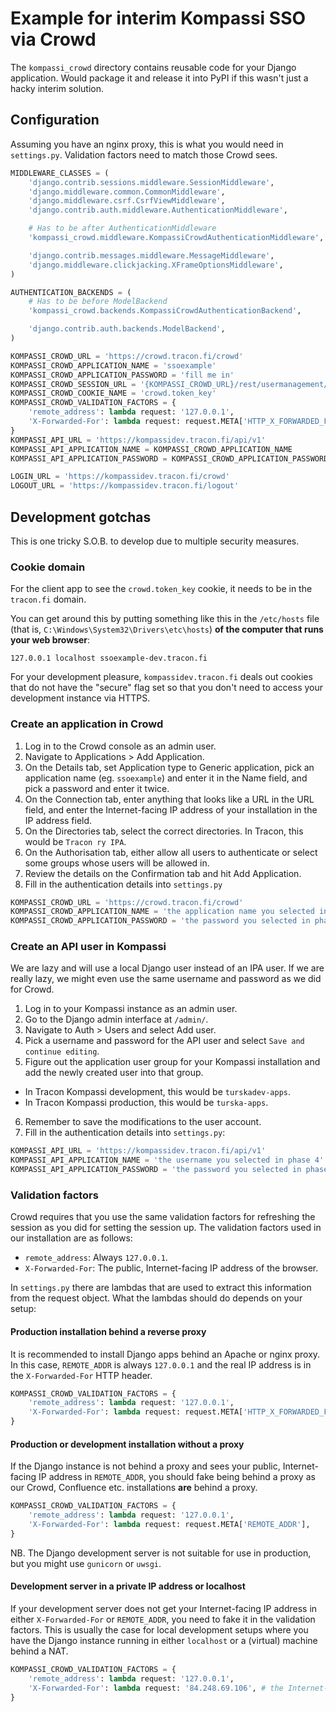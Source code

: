 # Example for interim Kompassi SSO via Crowd

The `kompassi_crowd` directory contains reusable code for your Django application. Would package it and release it into PyPI if this wasn't just a hacky interim solution.

## Configuration

Assuming you have an nginx proxy, this is what you would need in `settings.py`. Validation factors need to match those Crowd sees.

```python
MIDDLEWARE_CLASSES = (
    'django.contrib.sessions.middleware.SessionMiddleware',
    'django.middleware.common.CommonMiddleware',
    'django.middleware.csrf.CsrfViewMiddleware',
    'django.contrib.auth.middleware.AuthenticationMiddleware',

    # Has to be after AuthenticationMiddleware
    'kompassi_crowd.middleware.KompassiCrowdAuthenticationMiddleware',

    'django.contrib.messages.middleware.MessageMiddleware',
    'django.middleware.clickjacking.XFrameOptionsMiddleware',
)

AUTHENTICATION_BACKENDS = (
    # Has to be before ModelBackend
    'kompassi_crowd.backends.KompassiCrowdAuthenticationBackend',

    'django.contrib.auth.backends.ModelBackend',
)

KOMPASSI_CROWD_URL = 'https://crowd.tracon.fi/crowd'
KOMPASSI_CROWD_APPLICATION_NAME = 'ssoexample'
KOMPASSI_CROWD_APPLICATION_PASSWORD = 'fill me in'
KOMPASSI_CROWD_SESSION_URL = '{KOMPASSI_CROWD_URL}/rest/usermanagement/1/session'.format(**locals())
KOMPASSI_CROWD_COOKIE_NAME = 'crowd.token_key'
KOMPASSI_CROWD_VALIDATION_FACTORS = {
    'remote_address': lambda request: '127.0.0.1',
    'X-Forwarded-For': lambda request: request.META['HTTP_X_FORWARDED_FOR'],
}
KOMPASSI_API_URL = 'https://kompassidev.tracon.fi/api/v1'
KOMPASSI_API_APPLICATION_NAME = KOMPASSI_CROWD_APPLICATION_NAME
KOMPASSI_API_APPLICATION_PASSWORD = KOMPASSI_CROWD_APPLICATION_PASSWORD

LOGIN_URL = 'https://kompassidev.tracon.fi/crowd'
LOGOUT_URL = 'https://kompassidev.tracon.fi/logout'
```

## Development gotchas

This is one tricky S.O.B. to develop due to multiple security measures.

### Cookie domain

For the client app to see the `crowd.token_key` cookie, it needs to be in the `tracon.fi` domain.

You can get around this by putting something like this in the `/etc/hosts` file (that is, `C:\Windows\System32\Drivers\etc\hosts`) **of the computer that runs your web browser**:

    127.0.0.1 localhost ssoexample-dev.tracon.fi

For your development pleasure, `kompassidev.tracon.fi` deals out cookies that do not have the "secure" flag set so that you don't need to access your development instance via HTTPS.

### Create an application in Crowd

1. Log in to the Crowd console as an admin user.
2. Navigate to Applications > Add Application.
3. On the Details tab, set Application type to Generic application, pick an application name (eg. `ssoexample`) and enter it in the Name field, and pick a password and enter it twice.
4. On the Connection tab, enter anything that looks like a URL in the URL field, and enter the Internet-facing IP address of your installation in the IP address field.
5. On the Directories tab, select the correct directories. In Tracon, this would be `Tracon ry IPA`.
6. On the Authorisation tab, either allow all users to authenticate or select some groups whose users will be allowed in.
7. Review the details on the Confirmation tab and hit Add Application.
8. Fill in the authentication details into `settings.py`

```python
KOMPASSI_CROWD_URL = 'https://crowd.tracon.fi/crowd'
KOMPASSI_CROWD_APPLICATION_NAME = 'the application name you selected in phase 3'
KOMPASSI_CROWD_APPLICATION_PASSWORD = 'the password you selected in phase 3'
```

### Create an API user in Kompassi

We are lazy and will use a local Django user instead of an IPA user. If we are really lazy, we might even use the same username and password as we did for Crowd.

1. Log in to your Kompassi instance as an admin user.
2. Go to the Django admin interface at `/admin/`.
3. Navigate to Auth > Users and select Add user.
4. Pick a username and password for the API user and select `Save and continue editing`.
5. Figure out the application user group for your Kompassi installation and add the newly created user into that group.
  * In Tracon Kompassi development, this would be `turskadev-apps`.
  * In Tracon Kompassi production, this would be `turska-apps`.
6. Remember to save the modifications to the user account.
7. Fill in the authentication details into `settings.py`:

```python
KOMPASSI_API_URL = 'https://kompassidev.tracon.fi/api/v1'
KOMPASSI_API_APPLICATION_NAME = 'the username you selected in phase 4'
KOMPASSI_API_APPLICATION_PASSWORD = 'the password you selected in phase 4'
```

### Validation factors

Crowd requires that you use the same validation factors for refreshing the session as you did for setting the session up. The validation factors used in our installation are as follows:

* `remote_address`: Always `127.0.0.1`.
* `X-Forwarded-For`: The public, Internet-facing IP address of the browser.

In `settings.py` there are lambdas that are used to extract this information from the request object. What the lambdas should do depends on your setup:

#### Production installation behind a reverse proxy

It is recommended to install Django apps behind an Apache or nginx proxy. In this case, `REMOTE_ADDR` is always `127.0.0.1` and the real IP address is in the `X-Forwarded-For` HTTP header.

```python
KOMPASSI_CROWD_VALIDATION_FACTORS = {
    'remote_address': lambda request: '127.0.0.1',
    'X-Forwarded-For': lambda request: request.META['HTTP_X_FORWARDED_FOR'],
}
```

#### Production or development installation without a proxy

If the Django instance is not behind a proxy and sees your public, Internet-facing IP address in `REMOTE_ADDR`, you should fake being behind a proxy as our Crowd, Confluence etc. installations **are** behind a proxy.

```python
KOMPASSI_CROWD_VALIDATION_FACTORS = {
    'remote_address': lambda request: '127.0.0.1',
    'X-Forwarded-For': lambda request: request.META['REMOTE_ADDR'],
}
```

NB. The Django development server is not suitable for use in production, but you might use `gunicorn` or `uwsgi`.

#### Development server in a private IP address or localhost

If your development server does not get your Internet-facing IP address in either `X-Forwarded-For` or `REMOTE_ADDR`, you need to fake it in the validation factors. This is usually the case for local development setups where you have the Django instance running in either `localhost` or a (virtual) machine behind a NAT.

```python
KOMPASSI_CROWD_VALIDATION_FACTORS = {
    'remote_address': lambda request: '127.0.0.1',
    'X-Forwarded-For': lambda request: '84.248.69.106', # the Internet-facing IP address of your browser
}
```

